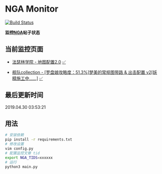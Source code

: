# NGA Monitor

[![Build Status](https://travis-ci.org/kcwikizh/nga-monitor.svg?branch=master)](https://travis-ci.org/kcwikizh/nga-monitor)

**监控[NGA](https://bbs.nga.cn)帖子状态**

## 当前监控页面

- [法瑟林学院 - 地图配置2.0](https://bbs.nga.cn/read.php?tid=16820397) [✅](16820397.md)

- [舰队collection - [罗盘娘攻略度：51.3%]梦美的常规图带路 &amp; 出击配置 v2[妖精施工中……]](https://bbs.nga.cn/read.php?tid=16334445) [✅](16334445.md)


## 最后更新时间

2019.04.30 03:53:21

## 用法

```bash
# 安装依赖
pip install -r requirements.txt
# 修改设置
vim config.py
# 配置监控文章 tid
export NGA_TIDS=xxxxxx
# 运行
python3 main.py
```
